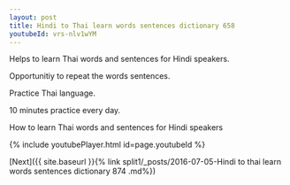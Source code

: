 ```yaml
---
layout: post
title: Hindi to Thai learn words sentences dictionary 658 
youtubeId: vrs-nlv1wYM
---
```

 
 
Helps to learn Thai words and sentences for Hindi speakers.

Opportunitiy to repeat the words sentences. 

Practice Thai language. 
 
10 minutes practice every day. 
 
How to learn Thai words and sentences for Hindi speakers 
 
{% include youtubePlayer.html id=page.youtubeId %}
 
 
[Next]({{ site.baseurl }}{% link  split1/_posts/2016-07-05-Hindi to thai learn words sentences dictionary 874 .md%})
 
